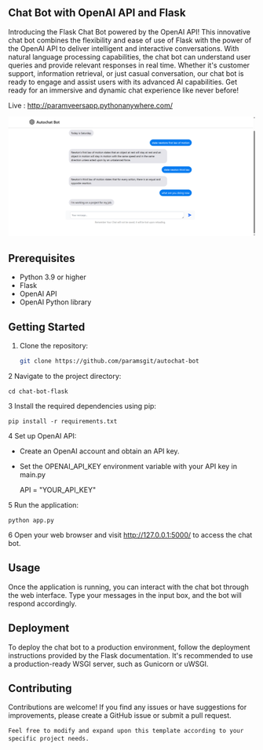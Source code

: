 ## Chat Bot with OpenAI API and Flask

Introducing the Flask Chat Bot powered by the OpenAI API! This innovative chat bot combines the flexibility and ease of use of Flask with the power of the OpenAI API to deliver intelligent and interactive conversations. With natural language processing capabilities, the chat bot can understand user queries and provide relevant responses in real time. Whether it's customer support, information retrieval, or just casual conversation, our chat bot is ready to engage and assist users with its advanced AI capabilities. Get ready for an immersive and dynamic chat experience like never before!

Live : http://paramveersapp.pythonanywhere.com/

<img src="screenshot.png" alt="img_not_found">

## Prerequisites

- Python 3.9 or higher
- Flask
- OpenAI API
- OpenAI Python library

## Getting Started

1. Clone the repository:

   ```bash
   git clone https://github.com/paramsgit/autochat-bot

2  Navigate to the project directory:
    
    cd chat-bot-flask

3 Install the required dependencies using pip:
    
    pip install -r requirements.txt

4 Set up OpenAI API:

- Create an OpenAI account and obtain an API key.
- Set the OPENAI_API_KEY environment variable with your API key in main.py 

    API = "YOUR_API_KEY"

5 Run the application:

    python app.py

6 Open your web browser and visit http://127.0.0.1:5000/ to access the chat bot.



## Usage
Once the application is running, you can interact with the chat bot through the web interface. Type your messages in the input box, and the bot will respond accordingly.

## Deployment
To deploy the chat bot to a production environment, follow the deployment instructions provided by the Flask documentation. It's recommended to use a production-ready WSGI server, such as Gunicorn or uWSGI.


## Contributing
Contributions are welcome! If you find any issues or have suggestions for improvements, please create a GitHub issue or submit a pull request.

    Feel free to modify and expand upon this template according to your specific project needs.



